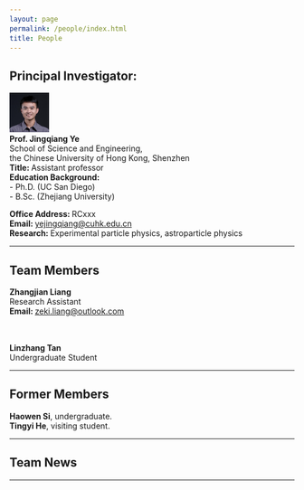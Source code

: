 ```yaml
---
layout: page
permalink: /people/index.html
title: People
---
```


## Principal Investigator:
<img src="https://raw.githubusercontent.com/terteruu/terteruu.github.io/main/images/yejingqiang.jpg"  class="floatpic" width="70" height="70">
<br>
<b>Prof. Jingqiang Ye</b><br>
School of Science and Engineering,<br>
the Chinese University of Hong Kong, Shenzhen<br>
<b>Title: </b>Assistant professor<br>
<b>Education Background:</b><br>
- Ph.D. (UC San Diego)<br>
- B.Sc. (Zhejiang University)<br>

<b>Office Address: </b>RCxxx<br>
<b>Email: </b>yejingqiang@cuhk.edu.cn<br>
<b>Research: </b>Experimental particle physics, astroparticle physics<br>

---

## Team Members
<b>Zhangjian Liang</b><br>
Research Assistant<br>
<b>Email: </b>zeki.liang@outlook.com<br>
<br>

<br>
<b>Linzhang Tan</b><br>
Undergraduate Student<br>

---

## Former Members
<b>Haowen Si</b>, undergraduate.<br>
<b>Tingyi He</b>, visiting student.<br>

---

## Team News

---



